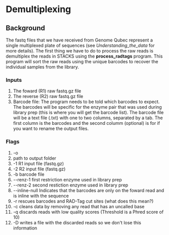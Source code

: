 # Demultiplexing  
  
## Background  
  
The fastq files that we have received from Genome Qubec represent a single multiplexed plate of sequences (see *Understanding_the_data* for more details). The first thing we have to do to process the raw reads is demultiplex the reads in STACKS using the **process_radtags** program. This program will sort the raw reads using the unique barcodes to recover the individual samples from the library.   
  
### Inputs   
1) The foward (R1) raw fastq.gz file
2) The reverse (R2) raw fastq.gz file
3) Barcode file: The program needs to be told which barcodes to expect. The barcodes will be specific for the enzyme pair that was used during library prep (this is where you will get the barcode list). The barcode file will be a text file (.txt) with one to two columns, separated by a tab. The first column is the barcodes and the second columm (optional) is for if you want to rename the output files.
  
### Flags  
1) -o
2)   path to output folder
3) -1  R1 input file (fastq.gz)
4) -2  R2 input file (fastq.gz)
5) -b  barcode file
6) --renz-1  first restriction enzyme used in library prep
7) --renz-2  second restiction enzyme used in library prep
8) --inline-null  Indicates that the barcodes are only on the foward read and is inline with the sequence
9) -r  rescues barcodes and RAD-Tag cut sites (what does this mean?)
10) -c  cleans data by removing any read that has an uncalled base
11) -q  discards reads with low quality scores (Threshold is a Phred score of 10)
12) -D  writes a file with the discarded reads so we don't lose this information 
